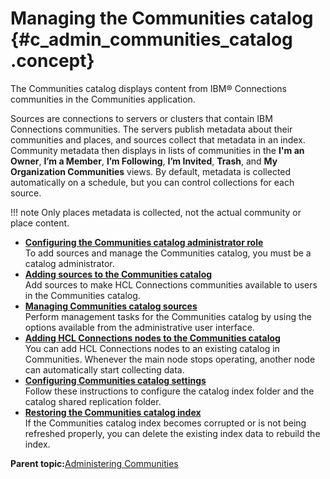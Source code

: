 # Managing the Communities catalog {#c_admin_communities_catalog .concept}

The Communities catalog displays content from IBM® Connections communities in the Communities application.

Sources are connections to servers or clusters that contain IBM Connections communities. The servers publish metadata about their communities and places, and sources collect that metadata in an index. Community metadata then displays in lists of communities in the **I'm an Owner**, **I’m a Member**, **I’m Following**, **I’m Invited**, **Trash**, and **My Organization Communities** views. By default, metadata is collected automatically on a schedule, but you can control collections for each source.

!!! note
    Only places metadata is collected, not the actual community or place content.

-   **[Configuring the Communities catalog administrator role](../admin/t_admin_communities_catalog_admin_role.md)**  
To add sources and manage the Communities catalog, you must be a catalog administrator.
-   **[Adding sources to the Communities catalog](../admin/t_admin_communities_add_catalog_sources.md)**  
Add sources to make HCL Connections communities available to users in the Communities catalog.
-   **[Managing Communities catalog sources](../admin/t_admin_communities_manage_catalog_sources.md)**  
Perform management tasks for the Communities catalog by using the options available from the administrative user interface.
-   **[Adding HCL Connections nodes to the Communities catalog](../admin/t_admin_communities_catalog_add.md)**  
You can add HCL Connections nodes to an existing catalog in Communities. Whenever the main node stops operating, another node can automatically start collecting data.
-   **[Configuring Communities catalog settings](../admin/t_admin_communities_config_cat_settings.md)**  
Follow these instructions to configure the catalog index folder and the catalog shared replication folder.
-   **[Restoring the Communities catalog index](../admin/t_admin_communities_catalog_recover_index.md)**  
If the Communities catalog index becomes corrupted or is not being refreshed properly, you can delete the existing index data to rebuild the index.

**Parent topic:**[Administering Communities](../admin/c_admin_communities_intro.md)

